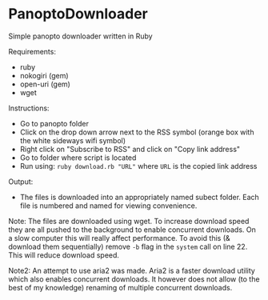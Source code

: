 # PanoptoDownloader
Simple panopto downloader written in Ruby

Requirements:
- ruby
- nokogiri (gem)
- open-uri (gem) 
- wget

Instructions:
- Go to panopto folder
- Click on the drop down arrow next to the RSS symbol (orange box with the white sideways wifi symbol)
- Right click on "Subscribe to RSS" and click on "Copy link address"
- Go to folder where script is located
- Run using: `ruby download.rb "URL"` where `URL` is the copied link address

Output: 
- The files is downloaded into an appropriately named subect folder. Each file is numbered and named for viewing convenience.

Note: 
The files are downloaded using wget. To increase download speed they are all pushed to the background to enable concurrent downloads. On a slow computer this will really affect performance. To avoid this (& download them sequentially) remove `-b` flag in the `system` call on line 22. This will reduce download speed. 

Note2:
An attempt to use aria2 was made. Aria2 is a faster download utility which also enables concurrent downloads. It however does not allow (to the best of my knowledge) renaming of multiple concurrent downloads. 
